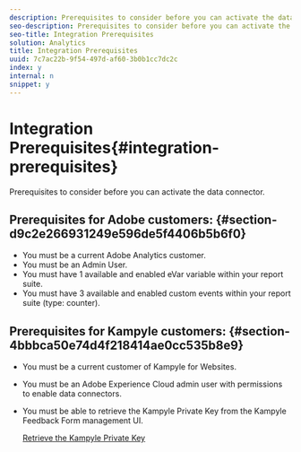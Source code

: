 ```yaml
---
description: Prerequisites to consider before you can activate the data connector.
seo-description: Prerequisites to consider before you can activate the data connector.
seo-title: Integration Prerequisites
solution: Analytics
title: Integration Prerequisites
uuid: 7c7ac22b-9f54-497d-af60-3b0b1cc7dc2c
index: y
internal: n
snippet: y
---
```


# Integration Prerequisites{#integration-prerequisites}

Prerequisites to consider before you can activate the data connector.

## Prerequisites for Adobe customers: {#section-d9c2e266931249e596de5f4406b5b6f0}

* You must be a current Adobe Analytics customer. 
* You must be an Admin User. 
* You must have 1 available and enabled eVar variable within your report suite. 
* You must have 3 available and enabled custom events within your report suite (type: counter).

## Prerequisites for Kampyle customers: {#section-4bbbca50e74d4f218414ae0cc535b8e9}

* You must be a current customer of Kampyle for Websites. 
* You must be an Adobe Experience Cloud admin user with permissions to enable data connectors. 
* You must be able to retrieve the Kampyle Private Key from the Kampyle Feedback Form management UI.

  [Retrieve the Kampyle Private Key](../kampyle-home/kampyle-private-key.md#task-08684d84572c48acb6fa90f0072526fb)

